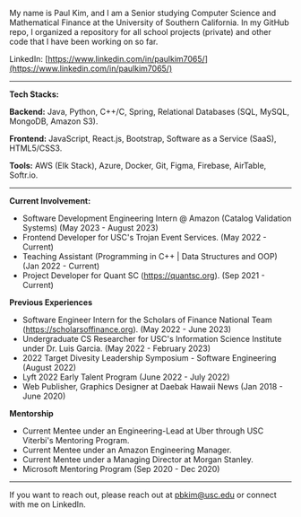My name is Paul Kim, and I am a Senior studying Computer Science and Mathematical Finance at the University of Southern California. In my GitHub repo, I organized a repository for all school projects (private) and other code that I have been working on so far.


LinkedIn: [https://www.linkedin.com/in/paulkim7065/](https://www.linkedin.com/in/paulkim7065/)

---------------------------------------------------------------------------------------------------------------------------------------------------------

**Tech Stacks:**

**Backend:** Java, Python, C++/C, Spring, Relational Databases (SQL, MySQL, MongoDB, Amazon S3).

**Frontend:** JavaScript, React.js, Bootstrap, Software as a Service (SaaS), HTML5/CSS3.

**Tools:** AWS (Elk Stack), Azure, Docker, Git, Figma, Firebase, AirTable, Softr.io.

---------------------------------------------------------------------------------------------------------------------------------------------------------
**Current Involvement:**
- Software Development Engineering Intern @ Amazon (Catalog Validation Systems) (May 2023 - August 2023)
- Frontend Developer for USC's Trojan Event Services. (May 2022 - Current)
- Teaching Assistant (Programming in C++ | Data Structures and OOP) (Jan 2022 - Current)
- Project Developer for Quant SC (https://quantsc.org). (Sep 2021 - Current)

**Previous Experiences**
- Software Engineer Intern for the Scholars of Finance National Team (https://scholarsoffinance.org). (May 2022 - June 2023)
- Undergraduate CS Researcher for USC's Information Science Institute under Dr. Luis Garcia. (May 2022 - February 2023)
- 2022 Target Divesity Leadership Symposium - Software Engineering (August 2022)
- Lyft 2022 Early Talent Program (June 2022 - July 2022)
- Web Publisher, Graphics Designer at Daebak Hawaii News (Jan 2018 - June 2020)

**Mentorship**
- Current Mentee under an Engineering-Lead at Uber through USC Viterbi's Mentoring Program.
- Current Mentee under an Amazon Engineering Manager.
- Current Mentee under a Managing Director at Morgan Stanley.
- Microsoft Mentoring Program (Sep 2020 - Dec 2020)
  
---------------------------------------------------------------------------------------------------------------------------------------------------------

If you want to reach out, please reach out at pbkim@usc.edu or connect with me on LinkedIn.
